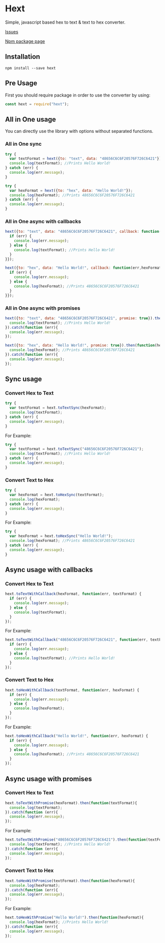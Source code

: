 # Hext
Simple, javascript based hex to text &amp; text to hex converter.

[Issues](https://github.com/umut-sahin/hext/issues)

[Npm package page](https://www.npmjs.com/package/hext)

## Installation

```
npm install --save hext
```

## Pre Usage

First you should require package in order to use the converter by using:
```javascript
const hext = require("hext");
```

## All in One usage

You can directly use the library with options without separated functions.

### All in One sync

```javascript
try {
  var textFormat = hext({to: "text", data: "48656C6C6F20576F726C6421"});
  console.log(textFormat); //Prints Hello World!
} catch (err) {
  console.log(err.message);
}
```
```javascript
try {
  var hexFormat = hext({to: "hex", data: "Hello World!"});
  console.log(hexFormat); //Prints 48656C6C6F20576F726C6421
} catch (err) {
  console.log(err.message);
}
```
### All in One async with callbacks

```javascript
hext({to: "text", data: "48656C6C6F20576F726C6421", callback: function(err,textFormat){
  if (err) {
    console.log(err.message);
  } else {
    console.log(textFormat); //Prints Hello World!
  }
}});
```
```javascript
hext({to: "hex", data: "Hello World!", callback: function(err,hexFormat){
  if (err) {
    console.log(err.message);
  } else {
    console.log(hexFormat); //Prints 48656C6C6F20576F726C6421
  }
}});
```

### All in One async with promises

```javascript
hext({to: "text", data: "48656C6C6F20576F726C6421", promise: true}).then(function(textFormat){
  console.log(textFormat); //Prints Hello World!
}).catch(function (err){
  console.log(err.message);
});
```
```javascript
hext({to: "hex", data: "Hello World!", promise: true}).then(function(hexFormat){
  console.log(hexFormat); //Prints 48656C6C6F20576F726C6421
}).catch(function (err){
  console.log(err.message);
});
```

## Sync usage

### Convert Hex to Text

```javascript
try {
  var textFormat = hext.toTextSync(hexFormat);
  console.log(textFormat);
} catch (err) {
  console.log(err.message);
}
```

For Example:
```javascript
try {
  var textFormat = hext.toTextSync("48656C6C6F20576F726C6421");
  console.log(textFormat); //Prints Hello World!
} catch (err) {
  console.log(err.message);
}
```

### Convert Text to Hex

```javascript
try {
  var hexFormat = hext.toHexSync(textFormat);
  console.log(hexFormat);
} catch (err) {
  console.log(err.message);
}
```

For Example:
```javascript
try {
  var hexFormat = hext.toHexSync("Hello World!");
  console.log(hexFormat); //Prints 48656C6C6F20576F726C6421
} catch (err) {
  console.log(err.message);
}
```

## Async usage with callbacks

### Convert Hex to Text

```javascript
hext.toTextWithCallback(hexFormat, function(err, textFormat) {
  if (err) {
    console.log(err.message);
  } else {
    console.log(textFormat);
  }
});
```

For Example:
```javascript
hext.toTextWithCallback("48656C6C6F20576F726C6421", function(err, textFormat) {
  if (err) {
    console.log(err.message);
  } else {
    console.log(textFormat); //Prints Hello World!
  }
});
```

### Convert Text to Hex

```javascript
hext.toHexWithCallback(textFormat, function(err, hexFormat) {
  if (err) {
    console.log(err.message);
  } else {
    console.log(hexFormat);
  }
});
```

For Example:
```javascript
hext.toHexWithCallback("Hello World!", function(err, hexFormat) {
  if (err) {
    console.log(err.message);
  } else {
    console.log(hexFormat); //Prints 48656C6C6F20576F726C6421
  }
});
```

## Async usage with promises

### Convert Hex to Text

```javascript
hext.toTextWithPromise(hexFormat).then(function(textFormat){
  console.log(textFormat);
}).catch(function (err){
  console.log(err.message);
});
```

For Example:
```javascript
hext.toTextWithPromise("48656C6C6F20576F726C6421").then(function(textFormat){
  console.log(textFormat); //Prints Hello World!
}).catch(function (err){
  console.log(err.message);
});
```

### Convert Text to Hex

```javascript
hext.toHexWithPromise(textFormat).then(function(hexFormat){
  console.log(hexFormat);
}).catch(function (err){
  console.log(err.message);
});
```

For Example:
```javascript
hext.toHexWithPromise("Hello World!").then(function(hexFormat){
  console.log(hexFormat); //Prints Hello World!
}).catch(function (err){
  console.log(err.message);
});
```
